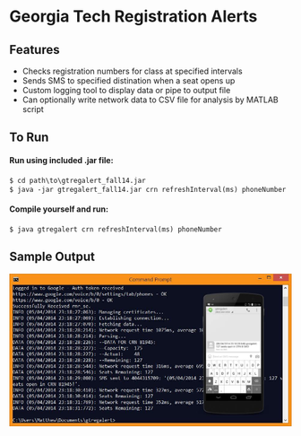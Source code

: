 # Georgia Tech Registration Alerts

## Features
* Checks registration numbers for class at specified intervals
* Sends SMS to specified distination when a seat opens up
* Custom logging tool to display data or pipe to output file
* Can optionally write network data to CSV file for analysis by MATLAB script

## To Run
#### Run using included .jar file:
```
$ cd path\to\gtregalert_fall14.jar
$ java -jar gtregalert_fall14.jar crn refreshInterval(ms) phoneNumber
```
#### Compile yourself and run:
```
$ java gtregalert crn refreshInterval(ms) phoneNumber
```

## Sample Output
![Screen capture of sample output](sampleoutput.JPG)